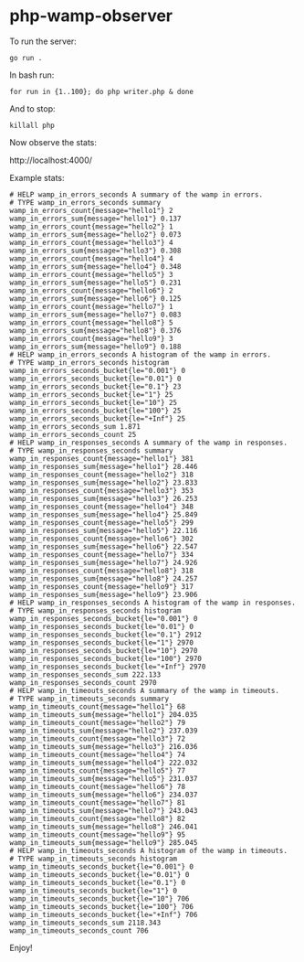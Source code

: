 # php-wamp-observer

To run the server:

    go run .

In bash run:

    for run in {1..100}; do php writer.php & done

And to stop:

    killall php

Now observe the stats:

http://localhost:4000/

Example stats:

    # HELP wamp_in_errors_seconds A summary of the wamp in errors.
    # TYPE wamp_in_errors_seconds summary
    wamp_in_errors_count{message="hello1"} 2
    wamp_in_errors_sum{message="hello1"} 0.137
    wamp_in_errors_count{message="hello2"} 1
    wamp_in_errors_sum{message="hello2"} 0.073
    wamp_in_errors_count{message="hello3"} 4
    wamp_in_errors_sum{message="hello3"} 0.308
    wamp_in_errors_count{message="hello4"} 4
    wamp_in_errors_sum{message="hello4"} 0.348
    wamp_in_errors_count{message="hello5"} 3
    wamp_in_errors_sum{message="hello5"} 0.231
    wamp_in_errors_count{message="hello6"} 2
    wamp_in_errors_sum{message="hello6"} 0.125
    wamp_in_errors_count{message="hello7"} 1
    wamp_in_errors_sum{message="hello7"} 0.083
    wamp_in_errors_count{message="hello8"} 5
    wamp_in_errors_sum{message="hello8"} 0.376
    wamp_in_errors_count{message="hello9"} 3
    wamp_in_errors_sum{message="hello9"} 0.188
    # HELP wamp_in_errors_seconds A histogram of the wamp in errors.
    # TYPE wamp_in_errors_seconds histogram
    wamp_in_errors_seconds_bucket{le="0.001"} 0
    wamp_in_errors_seconds_bucket{le="0.01"} 0
    wamp_in_errors_seconds_bucket{le="0.1"} 23
    wamp_in_errors_seconds_bucket{le="1"} 25
    wamp_in_errors_seconds_bucket{le="10"} 25
    wamp_in_errors_seconds_bucket{le="100"} 25
    wamp_in_errors_seconds_bucket{le="+Inf"} 25
    wamp_in_errors_seconds_sum 1.871
    wamp_in_errors_seconds_count 25
    # HELP wamp_in_responses_seconds A summary of the wamp in responses.
    # TYPE wamp_in_responses_seconds summary
    wamp_in_responses_count{message="hello1"} 381
    wamp_in_responses_sum{message="hello1"} 28.446
    wamp_in_responses_count{message="hello2"} 318
    wamp_in_responses_sum{message="hello2"} 23.833
    wamp_in_responses_count{message="hello3"} 353
    wamp_in_responses_sum{message="hello3"} 26.253
    wamp_in_responses_count{message="hello4"} 348
    wamp_in_responses_sum{message="hello4"} 25.849
    wamp_in_responses_count{message="hello5"} 299
    wamp_in_responses_sum{message="hello5"} 22.116
    wamp_in_responses_count{message="hello6"} 302
    wamp_in_responses_sum{message="hello6"} 22.547
    wamp_in_responses_count{message="hello7"} 334
    wamp_in_responses_sum{message="hello7"} 24.926
    wamp_in_responses_count{message="hello8"} 318
    wamp_in_responses_sum{message="hello8"} 24.257
    wamp_in_responses_count{message="hello9"} 317
    wamp_in_responses_sum{message="hello9"} 23.906
    # HELP wamp_in_responses_seconds A histogram of the wamp in responses.
    # TYPE wamp_in_responses_seconds histogram
    wamp_in_responses_seconds_bucket{le="0.001"} 0
    wamp_in_responses_seconds_bucket{le="0.01"} 0
    wamp_in_responses_seconds_bucket{le="0.1"} 2912
    wamp_in_responses_seconds_bucket{le="1"} 2970
    wamp_in_responses_seconds_bucket{le="10"} 2970
    wamp_in_responses_seconds_bucket{le="100"} 2970
    wamp_in_responses_seconds_bucket{le="+Inf"} 2970
    wamp_in_responses_seconds_sum 222.133
    wamp_in_responses_seconds_count 2970
    # HELP wamp_in_timeouts_seconds A summary of the wamp in timeouts.
    # TYPE wamp_in_timeouts_seconds summary
    wamp_in_timeouts_count{message="hello1"} 68
    wamp_in_timeouts_sum{message="hello1"} 204.035
    wamp_in_timeouts_count{message="hello2"} 79
    wamp_in_timeouts_sum{message="hello2"} 237.039
    wamp_in_timeouts_count{message="hello3"} 72
    wamp_in_timeouts_sum{message="hello3"} 216.036
    wamp_in_timeouts_count{message="hello4"} 74
    wamp_in_timeouts_sum{message="hello4"} 222.032
    wamp_in_timeouts_count{message="hello5"} 77
    wamp_in_timeouts_sum{message="hello5"} 231.037
    wamp_in_timeouts_count{message="hello6"} 78
    wamp_in_timeouts_sum{message="hello6"} 234.037
    wamp_in_timeouts_count{message="hello7"} 81
    wamp_in_timeouts_sum{message="hello7"} 243.043
    wamp_in_timeouts_count{message="hello8"} 82
    wamp_in_timeouts_sum{message="hello8"} 246.041
    wamp_in_timeouts_count{message="hello9"} 95
    wamp_in_timeouts_sum{message="hello9"} 285.045
    # HELP wamp_in_timeouts_seconds A histogram of the wamp in timeouts.
    # TYPE wamp_in_timeouts_seconds histogram
    wamp_in_timeouts_seconds_bucket{le="0.001"} 0
    wamp_in_timeouts_seconds_bucket{le="0.01"} 0
    wamp_in_timeouts_seconds_bucket{le="0.1"} 0
    wamp_in_timeouts_seconds_bucket{le="1"} 0
    wamp_in_timeouts_seconds_bucket{le="10"} 706
    wamp_in_timeouts_seconds_bucket{le="100"} 706
    wamp_in_timeouts_seconds_bucket{le="+Inf"} 706
    wamp_in_timeouts_seconds_sum 2118.343
    wamp_in_timeouts_seconds_count 706

Enjoy!